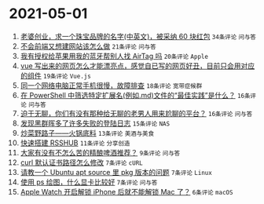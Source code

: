 # 2021-05-01

1. [老婆创业，求一个珠宝品牌的名字(中英文)，被采纳 60 块红包](https://www.v2ex.com/t/774466) `34条评论` `问与答`
1. [不会前端又想建网站该怎么做](https://www.v2ex.com/t/774468) `21条评论` `问与答`
1. [我有授权给苹果用我的蓝牙帮别人找 AirTag 吗](https://www.v2ex.com/t/774501) `20条评论` `Apple`
1. [vue 写出来的网页怎么才能漂亮点，感觉自已写的网页好丑，目前只会用对应的组件](https://www.v2ex.com/t/774464) `19条评论` `Vue.js`
1. [同一个网络电脑正常手机很慢，故障排查](https://www.v2ex.com/t/774471) `18条评论` `宽带症候群`
1. [在 PowerShell 中筛选特定扩展名(例如.md)文件的“最佳实践”是什么？](https://www.v2ex.com/t/774469) `16条评论` `问与答`
1. [迫于无聊，你们有没有那种给无聊的老男人用来尬聊的平台？](https://www.v2ex.com/t/774467) `16条评论` `问与答`
1. [发现黑群晖多了许多失败的登陆日志](https://www.v2ex.com/t/774485) `15条评论` `NAS`
1. [炒菜野路子——火锅底料](https://www.v2ex.com/t/774494) `13条评论` `美酒与美食`
1. [快速搭建 RSSHUB](https://www.v2ex.com/t/774475) `11条评论` `分享创造`
1. [大家有没有不怎么苦的精酿啤酒推荐？](https://www.v2ex.com/t/774496) `9条评论` `问与答`
1. [curl 默认证书路径怎么修改](https://www.v2ex.com/t/774479) `7条评论` `cURL`
1. [请教一个 Ubuntu apt source 里 pkg 版本的问题](https://www.v2ex.com/t/774476) `7条评论` `Linux`
1. [使用 ps 绘图，什么显卡比较好](https://www.v2ex.com/t/774472) `7条评论` `问与答`
1. [Apple Watch 开启解锁 iPhone 后就不能解锁 Mac 了？](https://www.v2ex.com/t/774478) `6条评论` `macOS`
